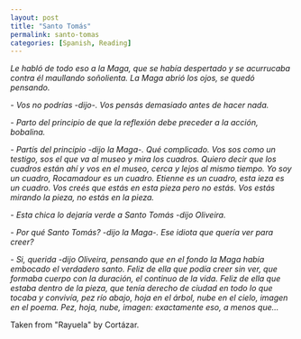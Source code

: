 ```yaml
---
layout: post
title: "Santo Tomás"
permalink: santo-tomas
categories: [Spanish, Reading]
---
```


*Le habló de todo eso a la Maga, que se había despertado y se acurrucaba
contra él maullando soñolienta. La Maga abrió los ojos, se quedó
pensando.*

*- Vos no podrías -dijo-. Vos pensás demasiado antes de hacer nada.*

*- Parto del principio de que la reflexión debe preceder a la acción,
bobalina.*

*- Partís del principio -dijo la Maga-. Qué complicado. Vos sos como un
testigo, sos el que va al museo y mira los cuadros. Quiero decir que los
cuadros están ahí y vos en el museo, cerca y lejos al mismo tiempo. Yo
soy un cuadro, Rocamadour es un cuadro. Etienne es un cuadro, esta ieza
es un cuadro. Vos creés que estás en esta pieza pero no estás. Vos estás
mirando la pieza, no estás en la pieza.*

*- Esta chica lo dejaría verde a Santo Tomás -dijo Oliveira.*

*- Por qué Santo Tomás? -dijo la Maga-. Ese idiota que quería ver para
creer?*

*- Si, querida -dijo Oliveira, pensando que en el fondo la Maga había
embocado el verdadero santo. Feliz de ella que podía creer sin ver, que
formaba cuerpo con la duración, el continuo de la vida. Feliz de ella
que estaba dentro de la pieza, que tenía derecho de ciudad en todo lo
que tocaba y convivía, pez río abajo, hoja en el árbol, nube en el
cielo, imagen en el poema. Pez, hoja, nube, imagen: exactamente eso, a
menos que...*

Taken from "Rayuela" by Cortázar.


